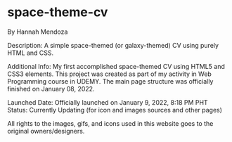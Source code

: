 # space-theme-cv
By Hannah Mendoza 

Description:
A simple space-themed (or galaxy-themed) CV using purely HTML and CSS. 

Additional Info:
My first accomplished space-themed CV using HTML5 and CSS3 elements. This project was created as part of my activity in Web Programming course in UDEMY. The main page structure was officially finished on January 08, 2022.  

Launched Date: Officially launched on January 9, 2022, 8:18 PM PHT
Status: Currently Updating (for icon and images sources and other pages)

All rights to the images, gifs, and icons used in this website goes to the original owners/designers. 


